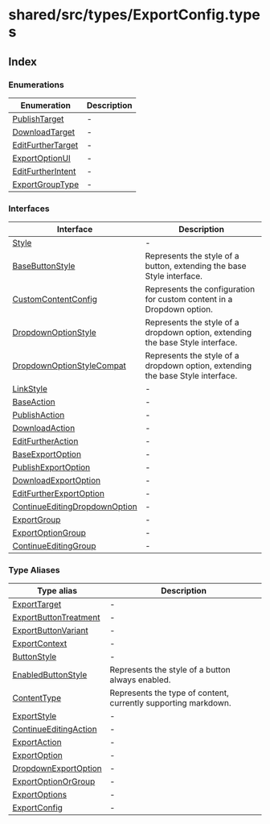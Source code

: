 # shared/src/types/ExportConfig.types

## Index

### Enumerations

| Enumeration | Description |
| ------ | ------ |
| [PublishTarget](../export-config-types/enumerations/publish-target.md) | - |
| [DownloadTarget](../export-config-types/enumerations/download-target.md) | - |
| [EditFurtherTarget](../export-config-types/enumerations/edit-further-target.md) | - |
| [ExportOptionUI](../export-config-types/enumerations/export-option-ui.md) | - |
| [EditFurtherIntent](../export-config-types/enumerations/edit-further-intent.md) | - |
| [ExportGroupType](../export-config-types/enumerations/export-group-type.md) | - |

### Interfaces

| Interface | Description |
| ------ | ------ |
| [Style](../export-config-types/interfaces/style.md) | - |
| [BaseButtonStyle](../export-config-types/interfaces/base-button-style.md) | Represents the style of a button, extending the base Style interface. |
| [CustomContentConfig](../export-config-types/interfaces/custom-content-config.md) | Represents the configuration for custom content in a Dropdown option. |
| [DropdownOptionStyle](../export-config-types/interfaces/dropdown-option-style.md) | Represents the style of a dropdown option, extending the base Style interface. |
| [DropdownOptionStyleCompat](../export-config-types/interfaces/dropdown-option-style-compat.md) | Represents the style of a dropdown option, extending the base Style interface. |
| [LinkStyle](../export-config-types/interfaces/link-style.md) | - |
| [BaseAction](../export-config-types/interfaces/base-action.md) | - |
| [PublishAction](../export-config-types/interfaces/publish-action.md) | - |
| [DownloadAction](../export-config-types/interfaces/download-action.md) | - |
| [EditFurtherAction](../export-config-types/interfaces/edit-further-action.md) | - |
| [BaseExportOption](../export-config-types/interfaces/base-export-option.md) | - |
| [PublishExportOption](../export-config-types/interfaces/publish-export-option.md) | - |
| [DownloadExportOption](../export-config-types/interfaces/download-export-option.md) | - |
| [EditFurtherExportOption](../export-config-types/interfaces/edit-further-export-option.md) | - |
| [ContinueEditingDropdownOption](../export-config-types/interfaces/continue-editing-dropdown-option.md) | - |
| [ExportGroup](../export-config-types/interfaces/export-group.md) | - |
| [ExportOptionGroup](../export-config-types/interfaces/export-option-group.md) | - |
| [ContinueEditingGroup](../export-config-types/interfaces/continue-editing-group.md) | - |

### Type Aliases

| Type alias | Description |
| ------ | ------ |
| [ExportTarget](../export-config-types/type-aliases/export-target.md) | - |
| [ExportButtonTreatment](../export-config-types/type-aliases/export-button-treatment.md) | - |
| [ExportButtonVariant](../export-config-types/type-aliases/export-button-variant.md) | - |
| [ExportContext](../export-config-types/type-aliases/export-context.md) | - |
| [ButtonStyle](../export-config-types/type-aliases/button-style.md) | - |
| [EnabledButtonStyle](../export-config-types/type-aliases/enabled-button-style.md) | Represents the style of a button always enabled. |
| [ContentType](../export-config-types/type-aliases/content-type.md) | Represents the type of content, currently supporting markdown. |
| [ExportStyle](../export-config-types/type-aliases/export-style.md) | - |
| [ContinueEditingAction](../export-config-types/type-aliases/continue-editing-action.md) | - |
| [ExportAction](../export-config-types/type-aliases/export-action.md) | - |
| [ExportOption](../export-config-types/type-aliases/export-option.md) | - |
| [DropdownExportOption](../export-config-types/type-aliases/dropdown-export-option.md) | - |
| [ExportOptionOrGroup](../export-config-types/type-aliases/export-option-or-group.md) | - |
| [ExportOptions](../export-config-types/type-aliases/export-options.md) | - |
| [ExportConfig](../export-config-types/type-aliases/export-config.md) | - |
